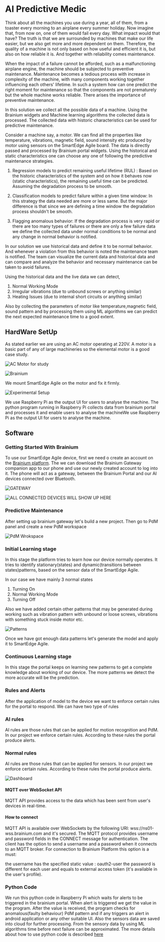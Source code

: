 # AI Predictive Medic
Think about all the machines you use during a year, all of them, from a toaster every morning to an airplane every summer holiday. Now imagine that, from now on, one of them would fail every day. What impact would that have? The truth is that we are surrounded by machines that make our life easier, but we also get more and more dependent on them. Therefore, the quality of a machine is not only based on how useful and efficient it is, but also on how reliable it is. And together with reliability comes maintenance.

When the impact of a failure cannot be afforded, such as a malfunctioning airplane engine, the machine should be subjected to preventive maintenance. Maintenance becomes a tedious process with increase in complexity of the machine, with many components working together influencing each others' lifetime. In such a system how can one predict the right moment for maintenance so that the components are not prematurely but the whole machine works reliable. There arises the importance of preventive maintenance.

In this solution we collect all the possible data of a machine. Using the Brainium widgets and Machine learning algorithms the collected data is processed. The collected data with historic characteristics can be used for predictive maintenance.

Consider a machine say, a motor. We can find all the properties like temperature, vibrations, magnetic field, sound intensity etc produced by motor using sensors on the SmartEdge Agile board. The data is directly passed and processed by Brainium portal widgets. Using the historical and static characteristics one can choose any one of following the predictive maintenance strategies.

1. Regression models to predict remaining useful lifetime (RUL) : Based on the historic characteristics of the system and on how it behaves now (static characteristics), the remaining useful time can be predicted. Assuming the degradation process to be smooth.

2. Classification models to predict failure within a given time window: In this strategy the data needed are more or less same. But the major difference is that since we are defining a time window the degradation process shouldn't be smooth.

3. Flagging anomalous behavior: If the degradation process is very rapid or there are too many types of failures or there are only a few failure data we define the collected data under normal conditions to be normal and any change in normal behavior is notified.

In our solution we use historical data and define it to be normal behavior. And whenever a violation from this behavior is noted the maintenance team is notified. The team can visualize the current data and historical data and can compare and analyze the behavior and necessary maintenance can be taken to avoid failures.

Using the historical data and the live data we can detect,

1. Normal Working Mode
2. Irregular vibrations (due to unbound screws or anything similar)
3. Heating Issues (due to internal short circuits or anything similar)

Also by collecting the parameters of motor like temperature,magnetic field, sound pattern and by processing them using ML algorithms we can predict the next expected maintenance time to a good extent.

## HardWare SetUp
As stated earlier we are using an AC motor operating at 220V. A motor is a basic part of any of large machineries so the elemental motor is a good case study.

![AC Motor for study](https://hackster.imgix.net/uploads/attachments/982710/uploads2ftmp2ff8bb06dc-9d5d-4046-adc0-55f7f7865f362fe91a6150_gGNkiJWCmK.JPG?auto=compress%2Cformat&w=740&h=555&fit=max "AC Motor")

![Brainium](https://hackster.imgix.net/uploads/attachments/982712/uploads2ftmp2fc3b633ea-433b-4387-83f4-638dbd355b612fe91a6145_Dv2zDD7Mo6.JPG?auto=compress%2Cformat&w=740&h=555&fit=max "SmartEdge Agile")

We mount SmartEdge Agile on the motor and fix it firmly.

![Experimental Setup](https://hackster.imgix.net/uploads/attachments/982711/uploads2ftmp2fabb20c6f-e21f-4719-92ed-112b051d31312fe91a6154_ArmWuHcxgf.JPG?auto=compress%2Cformat&w=740&h=555&fit=max "Experimental Setup")

We use Raspberry Pi as the output UI for users to analyse the machine. The python program running in Raspberry Pi collects data from brainium portal and processes it and enable users to analyse the machineWe use Raspberry Pi as the output UI for users to analyse the machine.

## Software
### Getting Started With Brainium

To use our SmartEdge Agile device, first we need o create an account on the [Brainium platform](https://brainium.com). The we can download the Brainium Gateway companion app to our phone and use our newly created account to log into it. The phone will act as a gateway, between the Brainium Portal and our AI devices connected over Bluetooth.

![](https://hackster.imgix.net/uploads/attachments/982716/uploads2ftmp2f47708d8a-269a-41a0-a8d3-a267096b1ccd2fphoto_2019-08-23_22-05-32_GAWM810JUk.jpg?auto=compress%2Cformat&w=740&h=555&fit=max "GATEWAY")


![](https://hackster.imgix.net/uploads/attachments/982735/uploads2ftmp2ff3666441-9d98-45ed-a232-be40d7e667382fbc_1OjgPWz706.png?auto=compress%2Cformat&w=740&h=555&fit=max "ALL CONNECTED DEVICES WILL SHOW UP HERE")

### Predictive Maintenance

After setting up brainium gateway let's build a new project. Then go to PdM panel and create a new PdM workspace

![](https://hackster.imgix.net/uploads/attachments/982738/uploads2ftmp2fcab09243-38a4-429a-a05b-b21d0ef1bf912fbd_WCV9qngWtT.png?auto=compress%2Cformat&w=740&h=555&fit=max "PdM Wrokspace")

### Initial Learning stage

In this stage the platform tries to learn how our device normally operates. It tries to identify stationary(states) and dynamic(transitions between states)patterns, based on the sensor data of the SmartEdge Agile.

In our case we have mainly 3 normal states

1. Turning On
2. Normal Working Mode
3. Turning Off

Also we have added certain other patterns that may be generated during working such as vibration pattern with unbound or loose screws, vibrations with something stuck inside motor etc.

![](https://hackster.imgix.net/uploads/attachments/982741/uploads2ftmp2f5905907b-9ae4-4685-9566-048667da62062fpattern_28229_IvRJcM1OCz.jpg?auto=compress%2Cformat&w=740&h=555&fit=max "Patterns")

Once we have got enough data patterns let's generate the model and apply it to SmartEdge Agile.

### Continuous Learning stage

In this stage the portal keeps on learning new patterns to get a complete knowledge about working of our device. The more patterns we detect the more accurate will be the prediction.

### Rules and Alerts

After the application of model to the device we want to enforce certain rules for the portal to respond. We can have two type of rules

### AI rules
AI rules are those rules that can be applied for motion recognition and PdM. In our project we enforce certain rules. According to these rules the portal produce alerts.

### Normal rules
AI rules are those rules that can be applied for sensors. In our project we enforce certain rules. According to these rules the portal produce alerts.

![](https://hackster.imgix.net/uploads/attachments/982743/uploads2ftmp2f762b1d26-a2ec-472f-b149-5bddd98dc8922fdashboard28229_2HUZRwOuOU.jpg?auto=compress%2Cformat&w=740&h=555&fit=max "Dashboard")

#### MQTT over WebSocket API

MQTT API provides access to the data which has been sent from user's devices in real-time.

#### How to connect

MQTT API is available over WebSockets by the following URI: wss://ns01-wss.brainium.com and it's secured. The MQTT protocol provides username and password fields in the CONNECT message for authentication. The client has the option to send a username and a password when it connects to an MQTT broker. For connection to Brainium Platform this option is a must:

the username has the specified static value : oauth2-user
the password is different for each user and equals to external access token (it's available in the user's profile).


### Python Code

We run this python code in Raspberry Pi which waits for alerts to be triggered in the brainium portal. When alert is triggered we get the value in the program. After the value is received, the program checks for anomalous(faulty behaviour) PdM pattern and if any triggers an alert in android application or any other suitable UI. Also the sensors data are saved into cloud for further processing. From the sensory data by using ML algorithms time before next failure can be approximated.
The more details about how to use python code is described [here](Python)
